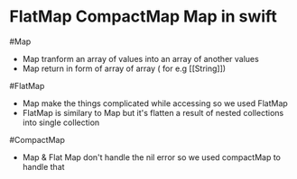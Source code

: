 # FlatMap CompactMap Map in swift

#Map 
- Map tranform an array of values into an array of another values
- Map return in form of array of array ( for e.g [[String]])

#FlatMap
- Map make the things complicated while accessing so we used FlatMap
- FlatMap is similary to Map but it's flatten a result of nested collections into single collection

#CompactMap
- Map & Flat Map don't handle the nil error so we used compactMap to handle that

